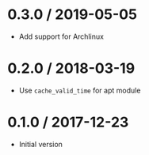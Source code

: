 # 0.3.0 / 2019-05-05

  * Add support for Archlinux

# 0.2.0 / 2018-03-19

  * Use `cache_valid_time` for apt module

# 0.1.0 / 2017-12-23

  * Initial version